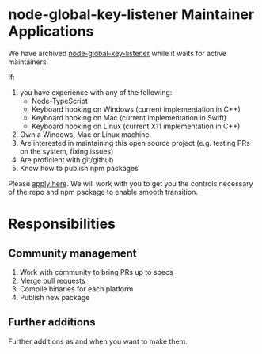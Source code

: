 # node-global-key-listener Maintainer Applications

We have archived [node-global-key-listener](https://github.com/LaunchMenu/node-global-key-listener) while it waits for active maintainers. 

If:

1. you have experience with any of the following:
    * Node-TypeScript
    * Keyboard hooking on Windows (current implementation in C++)
    * Keyboard hooking on Mac (current implementation in Swift)
    * Keyboard hooking on Linux (current X11 implementation in C++)
2. Own a Windows, Mac or Linux machine.
3. Are interested in maintaining this open source project (e.g. testing PRs on the system, fixing issues)
4. Are proficient with git/github
5. Know how to publish npm packages

Please [apply here](https://github.com/LaunchMenu/NGKL-MaintainerApplications/issues/1). We will work with you to get you the controls necessary of the repo and npm package to enable smooth transition.

# Responsibilities

## Community management

1. Work with community to bring PRs up to specs
2. Merge pull requests
3. Compile binaries for each platform
4. Publish new package

## Further additions

Further additions as and when you want to make them.



